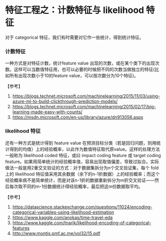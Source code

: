 # 特征工程之：计数特征与 likelihood 特征

对于 categorical 特征，我们有时需要对它作一些统计，得到统计特征。

### 计数特征

一种方式是对特征计数，统计feature value 出现的次数，或在某个类下的出现次数。这样可以当数值特征用，也可以必要的时候把不同的次数当做独立的特征(比如所有出现次数小于10的feature value，可以按次数分为10个特征)。

【参考】
1. https://blogs.technet.microsoft.com/machinelearning/2015/11/03/using-azure-ml-to-build-clickthrough-prediction-models/
2. https://blogs.technet.microsoft.com/machinelearning/2015/02/17/big-learning-made-easy-with-counts/
3. https://msdn.microsoft.com/en-us/library/azure/dn913056.aspx

### likelihood 特征

还有一种方式是统计得到 feature value 在预测目标分类（若是回归问题，则用统计得到的均值）上的经验概率，以此作为数值特征取代原value。这样的处理方法一般称为 likelihood coded 特征，或曰 impact coding feature 或 target coding feature。如果用简单统计的经验概率值，容易出现取值偏差，导致过拟合。实际做法一般是用2重交叉验证的方式：对于数据集拆分为n个交叉验证集，每个 fold 上的 likelihood 特征值采用其余数据（余下的n-1折数据）上的经验概率；而这个经验概率病不是简单统计，而是对该n-1折的数据重新拆分为m折交叉验证——然后每次取不同的m-1份数据统计得经验概率，最后把这m份数据取平均。

【参考】
1. https://datascience.stackexchange.com/questions/11024/encoding-categorical-variables-using-likelihood-estimation
2. https://www.kaggle.com/anokas/time-travel-eda
3. https://www.kaggle.com/tnarik/likelihood-encoding-of-categorical-features
4. http://www.montis.pmf.ac.me/vol32/15.pdf
